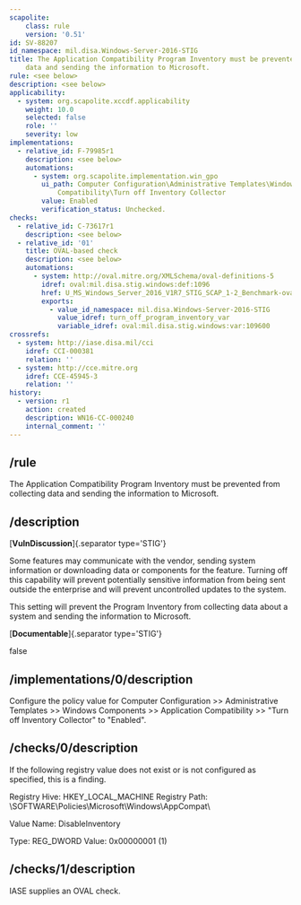 ```yaml
---
scapolite:
    class: rule
    version: '0.51'
id: SV-88207
id_namespace: mil.disa.Windows-Server-2016-STIG
title: The Application Compatibility Program Inventory must be prevented from collecting
    data and sending the information to Microsoft.
rule: <see below>
description: <see below>
applicability:
  - system: org.scapolite.xccdf.applicability
    weight: 10.0
    selected: false
    role: ''
    severity: low
implementations:
  - relative_id: F-79985r1
    description: <see below>
    automations:
      - system: org.scapolite.implementation.win_gpo
        ui_path: Computer Configuration\Administrative Templates\Windows Components\Application
            Compatibility\Turn off Inventory Collector
        value: Enabled
        verification_status: Unchecked.
checks:
  - relative_id: C-73617r1
    description: <see below>
  - relative_id: '01'
    title: OVAL-based check
    description: <see below>
    automations:
      - system: http://oval.mitre.org/XMLSchema/oval-definitions-5
        idref: oval:mil.disa.stig.windows:def:1096
        href: U_MS_Windows_Server_2016_V1R7_STIG_SCAP_1-2_Benchmark-oval.xml
        exports:
          - value_id_namespace: mil.disa.Windows-Server-2016-STIG
            value_idref: turn_off_program_inventory_var
            variable_idref: oval:mil.disa.stig.windows:var:109600
crossrefs:
  - system: http://iase.disa.mil/cci
    idref: CCI-000381
    relation: ''
  - system: http://cce.mitre.org
    idref: CCE-45945-3
    relation: ''
history:
  - version: r1
    action: created
    description: WN16-CC-000240
    internal_comment: ''
---
```



## /rule

The Application Compatibility Program Inventory must be prevented from collecting data and sending the information to Microsoft.

## /description

[**VulnDiscussion**]{.separator type='STIG'}

Some features may communicate with the vendor, sending system information or downloading data or components for the feature. Turning off this capability will prevent potentially sensitive information from being sent outside the enterprise and will prevent uncontrolled updates to the system.

This setting will prevent the Program Inventory from collecting data about a system and sending the information to Microsoft.

[**Documentable**]{.separator type='STIG'}

false

## /implementations/0/description

Configure the policy value for Computer Configuration >> Administrative Templates >> Windows Components >> Application Compatibility >> "Turn off Inventory Collector" to "Enabled".

## /checks/0/description

If the following registry value does not exist or is not configured as specified, this is a finding.

Registry Hive: HKEY_LOCAL_MACHINE
Registry Path: \SOFTWARE\Policies\Microsoft\Windows\AppCompat\

Value Name: DisableInventory

Type: REG_DWORD
Value: 0x00000001 (1)

## /checks/1/description

IASE supplies an OVAL check.

